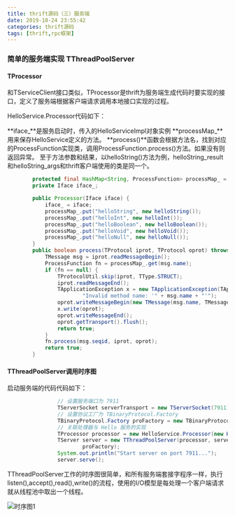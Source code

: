 ```yaml
---
title: thrift源码（三）服务端
date: 2019-10-24 23:55:42
categories: thrift源码
tags: [thrift,rpc框架]
---
```

### 简单的服务端实现 TThreadPoolServer
#### TProcessor
和TServiceClient接口类似，TProcessor是thrift为服务端生成代码时要实现的接口，定义了服务端根据客户端请求调用本地接口实现的过程。

HelloService.Processor代码如下：
<!--more-->

**iface_**是服务启动时，传入的HelloServiceImpl对象实例
**processMap_**用来保存HelloService定义的方法。
**process()**函数会根据方法名，找到对应的ProcessFunction实现类，调用ProcessFunction.process()方法。如果没有则返回异常。
至于方法参数和结果，以helloString()方法为例，helloString_result和helloString_args和thrift客户端使用的类是同一个。
```java
        protected final HashMap<String, ProcessFunction> processMap_ = new HashMap<String, ProcessFunction>();
        private Iface iface_;

        public Processor(Iface iface) {
            iface_ = iface;
            processMap_.put("helloString", new helloString());
            processMap_.put("helloInt", new helloInt());
            processMap_.put("helloBoolean", new helloBoolean());
            processMap_.put("helloVoid", new helloVoid());
            processMap_.put("helloNull", new helloNull());
        }
        public boolean process(TProtocol iprot, TProtocol oprot) throws TException {
            TMessage msg = iprot.readMessageBegin();
            ProcessFunction fn = processMap_.get(msg.name);
            if (fn == null) {
                TProtocolUtil.skip(iprot, TType.STRUCT);
                iprot.readMessageEnd();
                TApplicationException x = new TApplicationException(TApplicationException.UNKNOWN_METHOD,
                        "Invalid method name: '" + msg.name + "'");
                oprot.writeMessageBegin(new TMessage(msg.name, TMessageType.EXCEPTION, msg.seqid));
                x.write(oprot);
                oprot.writeMessageEnd();
                oprot.getTransport().flush();
                return true;
            }
            fn.process(msg.seqid, iprot, oprot);
            return true;
        }

```

#### TThreadPoolServer调用时序图
启动服务端的代码代码如下：
```java
                // 设置服务端口为 7911
                TServerSocket serverTransport = new TServerSocket(7911);
                // 设置协议工厂为 TBinaryProtocol.Factory
                TBinaryProtocol.Factory proFactory = new TBinaryProtocol.Factory();
                // 关联处理器与 Hello 服务的实现
                TProcessor processor = new HelloService.Processor(new HelloServiceImpl());
                TServer server = new TThreadPoolServer(processor, serverTransport,
                        proFactory);
                System.out.println("Start server on port 7911...");
                server.serve();
```
TThreadPoolServer工作的时序图很简单，和所有服务端套接字程序一样，执行listen(),accept(),read(),write()的流程，使用的I/O模型是每处理一个客户端请求就从线程池中取出一个线程。

![时序图1][3]



  [1]: https://www.ibm.com/developerworks/cn/java/j-lo-apachethrift/image003.jpg
  [2]: https://www.ibm.com/developerworks/cn/java/j-lo-apachethrift/image006.png
  [3]: https://www.ibm.com/developerworks/cn/java/j-lo-apachethrift/image004.png
  [4]: http://upload-images.jianshu.io/upload_images/1452123-35a5505c0d9928f7.png?imageMogr2/auto-orient/strip%7CimageView2/2/w/1240
  [5]: http://upload-images.jianshu.io/upload_images/1452123-bfb7ef28b21ba29e?imageMogr2/auto-orient/strip%7CimageView2/2/w/1240
  [6]: https://upload-images.jianshu.io/upload_images/3169646-6eddb6e230677349.png?imageMogr2/auto-orient/strip%7CimageView2/2/w/692
  [7]: http://zhangtielei.com/posts/blog-rxjava-backpressure.html
  [8]: https://baike.baidu.com/item/%E8%83%8C%E5%8E%8B%E9%98%80
  [9]: https://github.com/apache/thrift/blob/0.8.x/lib/java/src/org/apache/thrift/server/TThreadedSelectorServer.java
  [10]: https://upload-images.jianshu.io/upload_images/3169646-eedd2295dcc12725.png?imageMogr2/auto-orient/strip%7CimageView2/2/w/688
  [11]: https://static.oschina.net/uploads/space/2016/0224/192255_iHyl_1469576.png
  [12]: https://static.oschina.net/uploads/space/2016/0224/192347_Vfen_1469576.png
  [13]: https://static.oschina.net/uploads/space/2016/0224/192513_tzOg_1469576.png
  [14]: https://static.oschina.net/uploads/space/2016/0224/192544_xSFh_1469576.png
  [15]: https://static.oschina.net/uploads/space/2016/0224/192757_XK9n_1469576.png
  [16]: https://static.oschina.net/uploads/space/2016/0224/192757_toBx_1469576.png
  [17]: https://upload.wikimedia.org/wikipedia/commons/thumb/5/54/Big-Endian.svg/200px-Big-Endian.svg.png
  [18]: https://upload.wikimedia.org/wikipedia/commons/thumb/e/ed/Little-Endian.svg/200px-Little-Endian.svg.png
  [19]: https://jin-yang.github.io/post/network-tcpip-timewait.html